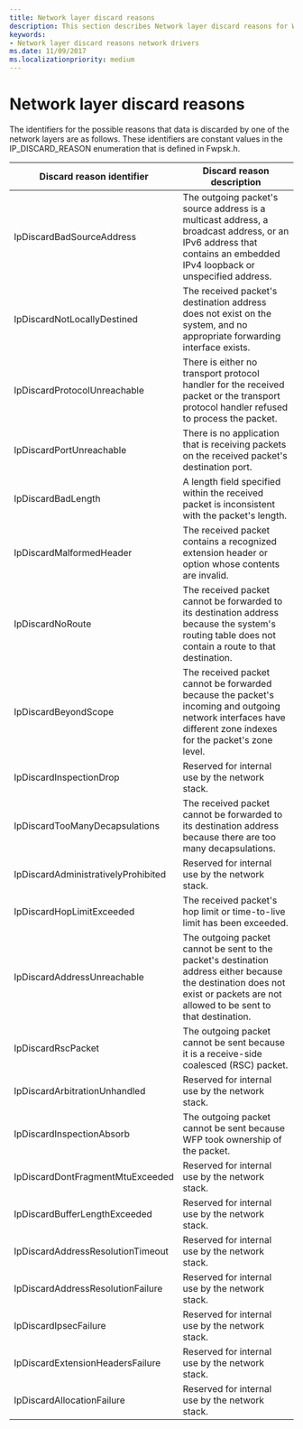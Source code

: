 ```yaml
---
title: Network layer discard reasons
description: This section describes Network layer discard reasons for Windows Filtering Platform callout drivers. |
keywords:
- Network layer discard reasons network drivers
ms.date: 11/09/2017
ms.localizationpriority: medium
---
```


# Network layer discard reasons

The identifiers for the possible reasons that data is discarded by one of the network layers are as follows. These identifiers are constant values in the IP_DISCARD_REASON enumeration that is defined in Fwpsk.h.

| Discard reason identifier | Discard reason description |
| --- | --- |
| IpDiscardBadSourceAddress | The outgoing packet's source address is a multicast address, a broadcast address, or an IPv6 address that contains an embedded IPv4 loopback or unspecified address. |
| IpDiscardNotLocallyDestined | The received packet's destination address does not exist on the system, and no appropriate forwarding interface exists. |
| IpDiscardProtocolUnreachable | There is either no transport protocol handler for the received packet or the transport protocol handler refused to process the packet. |
| IpDiscardPortUnreachable | There is no application that is receiving packets on the received packet's destination port. |
| IpDiscardBadLength | A length field specified within the received packet is inconsistent with the packet's length. |
| IpDiscardMalformedHeader | The received packet contains a recognized extension header or option whose contents are invalid. |
| IpDiscardNoRoute | The received packet cannot be forwarded to its destination address because the system's routing table does not contain a route to that destination. |
| IpDiscardBeyondScope | The received packet cannot be forwarded because the packet's incoming and outgoing network interfaces have different zone indexes for the packet's zone level. |
| IpDiscardInspectionDrop | Reserved for internal use by the network stack. |
| IpDiscardTooManyDecapsulations | The received packet cannot be forwarded to its destination address because there are too many decapsulations. |
| IpDiscardAdministrativelyProhibited | Reserved for internal use by the network stack. |
| IpDiscardHopLimitExceeded | The received packet's hop limit or time-to-live limit has been exceeded. |
| IpDiscardAddressUnreachable | The outgoing packet cannot be sent to the packet's destination address either because the destination does not exist or packets are not allowed to be sent to that destination. |
| IpDiscardRscPacket | The outgoing packet cannot be sent because it is a receive-side coalesced (RSC) packet. |
| IpDiscardArbitrationUnhandled | Reserved for internal use by the network stack. |
| IpDiscardInspectionAbsorb | The outgoing packet cannot be sent because WFP took ownership of the packet. |
| IpDiscardDontFragmentMtuExceeded | Reserved for internal use by the network stack. |
| IpDiscardBufferLengthExceeded | Reserved for internal use by the network stack. |
| IpDiscardAddressResolutionTimeout | Reserved for internal use by the network stack. |
| IpDiscardAddressResolutionFailure | Reserved for internal use by the network stack. |
| IpDiscardIpsecFailure | Reserved for internal use by the network stack. |
| IpDiscardExtensionHeadersFailure | Reserved for internal use by the network stack. |
| IpDiscardAllocationFailure | Reserved for internal use by the network stack. |

